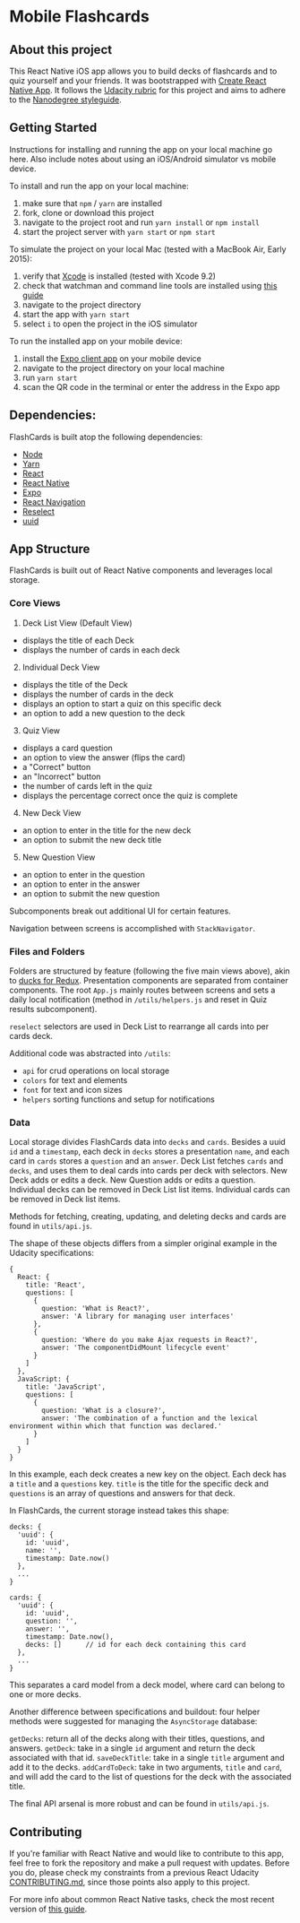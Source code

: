 # Mobile Flashcards

## About this project
This React Native iOS app allows you to build decks of flashcards and to quiz yourself and your friends. It was bootstrapped with [Create React Native App](https://github.com/react-community/create-react-native-app). It follows the [Udacity rubric](https://review.udacity.com/#!/rubrics/1021/view) for this project and aims to adhere to the [Nanodegree styleguide](http://udacity.github.io/frontend-nanodegree-styleguide/).

## Getting Started
Instructions for installing and running the app on your local machine go here. Also include notes about using an iOS/Android simulator vs mobile device.

To install and run the app on your local machine:
1. make sure that `npm` / `yarn` are installed
2. fork, clone or download this project
3. navigate to the project root and run `yarn install` or `npm install`
4. start the project server with `yarn start` or `npm start`

To simulate the project on your local Mac (tested with a MacBook Air, Early 2015):
1. verify that [Xcode](https://developer.apple.com/xcode/) is installed (tested with Xcode 9.2)
2. check that watchman and command line tools are installed using [this guide](https://facebook.github.io/react-native/docs/getting-started.html)
3. navigate to the project directory
4. start the app with `yarn start`
5. select `i` to open the project in the iOS simulator

To run the installed app on your mobile device:
1. install the [Expo client app](https://expo.io/) on your mobile device
2. navigate to the project directory on your local machine
3. run `yarn start`
4. scan the QR code in the terminal or enter the address in the Expo app

## Dependencies:
FlashCards is built atop the following dependencies:
- [Node](https://nodejs.org/)
- [Yarn](https://yarnpkg.com/)
- [React](https://github.com/facebook/react)
- [React Native](https://github.com/facebook/react-native)
- [Expo](https://expo.io/)
- [React Navigation](https://github.com/react-community/react-navigation)
- [Reselect](https://github.com/reactjs/reselect)
- [uuid](https://www.npmjs.com/package/uuid)

## App Structure
FlashCards is built out of React Native components and leverages local storage.

### Core Views
1. Deck List View (Default View)
  - displays the title of each Deck
  - displays the number of cards in each deck
2. Individual Deck View
  - displays the title of the Deck
  - displays the number of cards in the deck
  - displays an option to start a quiz on this specific deck
  - an option to add a new question to the deck
3. Quiz View
  - displays a card question
  - an option to view the answer (flips the card)
  - a "Correct" button
  - an "Incorrect" button
  - the number of cards left in the quiz
  - displays the percentage correct once the quiz is complete
4. New Deck View
  - an option to enter in the title for the new deck
  - an option to submit the new deck title
5. New Question View
  - an option to enter in the question
  - an option to enter in the answer
  - an option to submit the new question

Subcomponents break out additional UI for certain features.

Navigation between screens is accomplished with `StackNavigator`.

### Files and Folders
Folders are structured by feature (following the five main views above), akin to [ducks for Redux](https://medium.freecodecamp.org/scaling-your-redux-app-with-ducks-6115955638be). Presentation components are separated from container components. The root `App.js` mainly routes between screens and sets a daily local notification (method in `/utils/helpers.js` and reset in Quiz results subcomponent).

`reselect` selectors are used in Deck List to rearrange all cards into per cards deck.

Additional code was abstracted into `/utils`:
- `api` for crud operations on local storage
- `colors` for text and elements
- `font` for text and icon sizes
- `helpers` sorting functions and setup for notifications

### Data
Local storage divides FlashCards data into `decks` and `cards`. Besides a uuid `id` and a `timestamp`, each deck in `decks` stores a presentation `name`, and each card in `cards` stores a `question` and an `answer`. Deck List fetches `cards` and `decks`, and uses them to deal cards into cards per deck with selectors. New Deck adds or edits a deck. New Question adds or edits a question. Individual decks can be removed in Deck List list items. Individual cards can be removed in Deck list items.

Methods for fetching, creating, updating, and deleting decks and cards are found in `utils/api.js`.

The shape of these objects differs from a simpler original example in the Udacity specifications:

```
{
  React: {
    title: 'React',
    questions: [
      {
        question: 'What is React?',
        answer: 'A library for managing user interfaces'
      },
      {
        question: 'Where do you make Ajax requests in React?',
        answer: 'The componentDidMount lifecycle event'
      }
    ]
  },
  JavaScript: {
    title: 'JavaScript',
    questions: [
      {
        question: 'What is a closure?',
        answer: 'The combination of a function and the lexical environment within which that function was declared.'
      }
    ]
  }
}
```

In this example, each deck creates a new key on the object. Each deck has a `title` and a `questions` key. `title` is the title for the specific deck and `questions` is an array of questions and answers for that deck.

In FlashCards, the current storage instead takes this shape:

```
decks: {
  'uuid': {
    id: 'uuid',
    name: '',
    timestamp: Date.now()
  },
  ...
}

cards: {
  'uuid': {
    id: 'uuid',
    question: '',
    answer: '',
    timestamp: Date.now(),
    decks: []      // id for each deck containing this card
  },
  ...
}
```

This separates a card model from a deck model, where card can belong to one or more decks.

Another difference between specifications and buildout: four helper methods were suggested for managing the `AsyncStorage` database:

`getDecks`: return all of the decks along with their titles, questions, and answers. 
`getDeck`: take in a single `id` argument and return the deck associated with that id. 
`saveDeckTitle`: take in a single `title` argument and add it to the decks. 
`addCardToDeck`: take in two arguments, `title` and `card`, and will add the card to the list of questions for the deck with the associated title.

The final API arsenal is more robust and can be found in `utils/api.js`.

## Contributing

If you're familiar with React Native and would like to contribute to this app, feel free to fork the repository and make a pull request with updates. Before you do, please check my constraints from a previous React Udacity [CONTRIBUTING.md](https://github.com/Botmasher/reactnd-myreads/blob/master/CONTRIBUTING.md), since those points also apply to this project.

For more info about common React Native tasks, check the most recent version of [this guide](https://github.com/react-community/create-react-native-app/blob/master/react-native-scripts/template/README.md).
